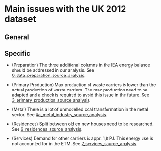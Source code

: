 # Main issues with the UK 2012 dataset

## General


## Specific

- (Preparation) The three additional columns in the IEA energy balance should be addressed in our analysis. See [0_data_preparation_source_analysis](0_preparation/0_data_preparation_source_analysis.md#debts).

- (Primary Production) Max production of waste carriers is lower than the actual production of waste carriers. The max production need to be adapted and a check is required to avoid this issue in the future. See [3_primary_production_source_analysis](3_primary_production/3_primary_production_source_analysis.md#debts).

- (Metal) There is a lot of unmodelled coal transformation in the metal sector. See [4a_metal_industry_source_analysis](4a_metal_industry/4a_metal_industry_source_analysis.md#debts).

- (Residences) Split between old en new houses need to be researched. See [6_residences_source_analysis](6_residences/6_residences_source_analysis.md#debts).

- (Services) Demand for other carriers is appr. 1,8 PJ. This energy use is not accounted for in the ETM. See [7_services_source_analysis](7_services/7_services_source_analysis.md#debts).